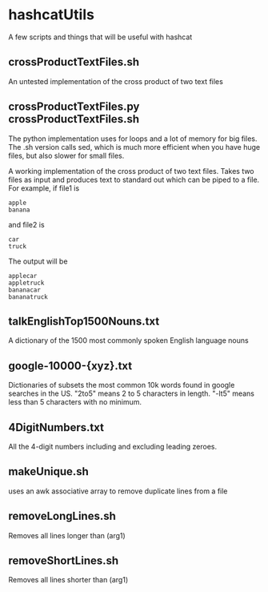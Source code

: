 # hashcatUtils
A few scripts and things that will be useful with hashcat

## crossProductTextFiles.sh

An untested implementation of the cross product of two text files

## crossProductTextFiles.py crossProductTextFiles.sh

The python implementation uses for loops and a lot of memory for big files. The .sh version calls sed, which is much more efficient when you have huge files, but also slower for small files.

A working implementation of the cross product of two text files. Takes two files as input and produces text to standard out which can be piped to a file. For example, if file1 is
```
apple
banana
```

and file2 is
```
car
truck
```

The output will be 
```
applecar
appletruck
bananacar
bananatruck
```

## talkEnglishTop1500Nouns.txt

A dictionary of the 1500 most commonly spoken English language nouns


## google-10000-{xyz}.txt

Dictionaries of subsets the most common 10k words found in google searches in the US. "2to5" means 2 to 5 characters in length. "-lt5" means less than 5 characters with no minimum.

## 4DigitNumbers.txt

All the 4-digit numbers including and excluding leading zeroes.

## makeUnique.sh

uses an awk associative array to remove duplicate lines from a file

## removeLongLines.sh

Removes all lines longer than (arg1)

## removeShortLines.sh

Removes all lines shorter than (arg1)
